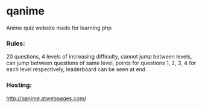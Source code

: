 # qanime
Anime quiz website made for learning php

### Rules:
20 questions, 4 levels of increasing difficulty, cannot jump between levels, can jump between questions of same level, points for questions 1, 2, 3, 4 for each level respectively, leaderboard can be seen at end

### Hosting:
http://qanime.atwebpages.com/
